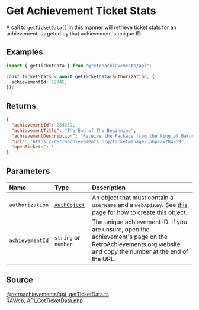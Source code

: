 # Get Achievement Ticket Stats

A call to `getTicketData()` in this manner will retrieve ticket stats for an achievement, targeted by that achievement's unique ID.

## Examples

```ts
import { getTicketData } from "@retroachievements/api";

const ticketStats = await getTicketData(authorization, {
  achievementId: 12345,
});
```

## Returns

```json
{
  "achievementId": 284759,
  "achievementTitle": "The End of The Beginning",
  "achievementDescription": "Receive the Package from the King of Baron and begin your quest to the Mist Cavern",
  "url": "https://retroachievements.org/ticketmanager.php?a=284759",
  "openTickets": 1
}
```

## Parameters

| Name            | Type                                        | Description                                                                                                                                               |
| :-------------- | :------------------------------------------ | :-------------------------------------------------------------------------------------------------------------------------------------------------------- |
| `authorization` | [`AuthObject`](/v1/data-models/auth-object) | An object that must contain a `userName` and a `webApiKey`. See [this page](/getting-started) for how to create this object.                              |
| `achievementId` | `string` or `number`                        | The unique achievement ID. If you are unsure, open the achievement's page on the RetroAchievements.org website and copy the number at the end of the URL. |

## Source

[@retroachievements/api, getTicketData.ts](https://github.dev/RetroAchievements/api-js/blob/main/src/ticket/getTicketData.ts)  
[RAWeb, API_GetTicketData.php](https://github.dev/RetroAchievements/RAWeb/blob/master/public/API/API_GetTicketData.php)
